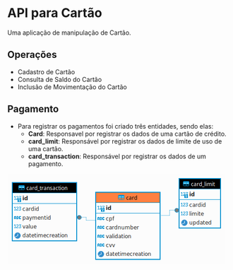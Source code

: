# API para Cartão

Uma aplicação de manipulação de Cartão.

## Operações
* Cadastro de Cartão
* Consulta de Saldo do Cartão
* Inclusão de Movimentação do Cartão

## Pagamento
* Para registrar os pagamentos foi criado três entidades, sendo elas:
  * **Card**: Responsavel por registrar os dados de uma cartão de crédito.
  * **card_limit**: Responsável por registrar os dados de limite de uso de uma cartão.
  * **card_transaction**: Responsável por registrar os dados de um pagamento.

![Estrutura_de_Dados](img/EstruturaDados.png)
